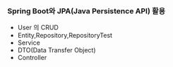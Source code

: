 ### Spring Boot와 JPA(Java Persistence API) 활용
* User 의 CRUD
* Entity,Repository,RepositoryTest
* Service
* DTO(Data Transfer Object)
* Controller